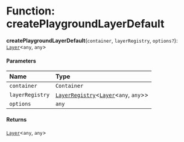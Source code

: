 # Function: createPlaygroundLayerDefault

**createPlaygroundLayerDefault**(`container`, `layerRegistry`, `options?`): [`Layer`](/en/auto-docs/core/classes/Layer.md)<`any`, `any`>

#### Parameters

| Name | Type |
| :------ | :------ |
| `container` | `Container` |
| `layerRegistry` | [`LayerRegistry`](/en/auto-docs/core/interfaces/LayerRegistry.md)<[`Layer`](/en/auto-docs/core/classes/Layer.md)<`any`, `any`>> |
| `options` | `any` |

#### Returns

[`Layer`](/en/auto-docs/core/classes/Layer.md)<`any`, `any`>
